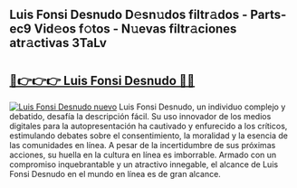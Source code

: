 ## Luis Fonsi Desnudo D𝚎sn𝚞dos filtr𝚊dos - Parts-ec9 Vid𝚎os f𝚘tos - N𝚞evas filtr𝚊ciones atr𝚊ctivas 3TaLv

# <h2><a href="http://mb13msk.tromn.icu/?c=Luis+Fonsi+Desnudo">🔗👉👉👉 Luis Fonsi Desnudo 🔗🔗</a></h2>

[![Luis Fonsi Desnudo nuevo](https://i.imgur.com/pEAQMta.gif)](http://mb13msk.tromn.icu/?c=Luis+Fonsi+Desnudo)
Luis Fonsi Desnudo, un individuo complejo y debatido, desafía la descripción fácil. Su uso innovador de los medios digitales para la autopresentación ha cautivado y enfurecido a los críticos, estimulando debates sobre el consentimiento, la moralidad y la esencia de las comunidades en línea. A pesar de la incertidumbre de sus próximas acciones, su huella en la cultura en línea es imborrable. Armado con un compromiso inquebrantable y un atractivo innegable, el alcance de Luis Fonsi Desnudo en el mundo en línea es de gran alcance.

